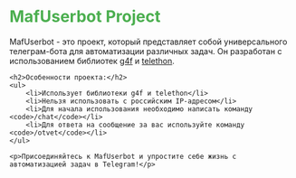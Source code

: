 <!DOCTYPE html>
<html>
<head></head>
</head>
<body>
    <h1 style="color: #4CAF50;">MafUserbot Project</h1>
    <p>МafUserbot - это проект, который представляет собой универсального телеграм-бота для автоматизации различных задач. Он разработан с использованием библиотек <a href="https://github.com/g4f">g4f</a> и <a href="https://github.com/telethon">telethon</a>.</p>
    
    <h2>Особенности проекта:</h2>
    <ul>
        <li>Использует библиотеки g4f и telethon</li>
        <li>Нельзя использовать с российским IP-адресом</li>
        <li>Для начала использования необходимо написать команду <code>/chat</code></li>
        <li>Для ответа на сообщение за вас используйте команду <code>/otvet</code></li>
    </ul>
    
    <p>Присоединяйтесь к MafUserbot и упростите себе жизнь с автоматизацией задач в Telegram!</p>
</body>
</html>
